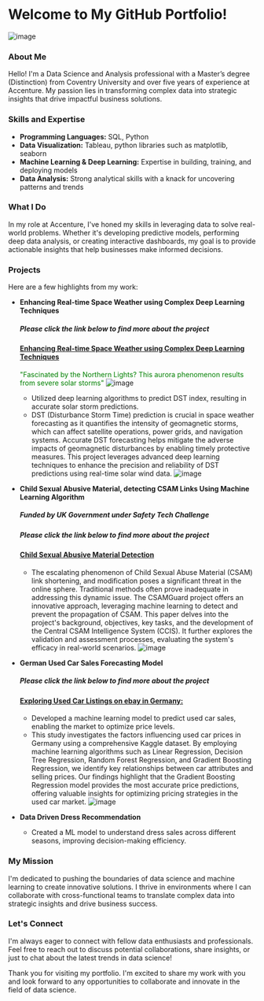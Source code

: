 # Welcome to My GitHub Portfolio!
![image](https://github.com/nawalrabia/nawalportfolio.github.io/assets/120711618/654fbf27-3c61-4b46-b50d-b9029f239291)
### About Me
Hello! I'm a Data Science and Analysis professional with a Master’s degree (Distinction) from Coventry University and over five years of experience at Accenture. My passion lies in transforming complex data into strategic insights that drive impactful business solutions.

### Skills and Expertise
- **Programming Languages:** SQL, Python
- **Data Visualization:** Tableau, python libraries such as matplotlib, seaborn
- **Machine Learning & Deep Learning:** Expertise in building, training, and deploying models
- **Data Analysis:** Strong analytical skills with a knack for uncovering patterns and trends

### What I Do
In my role at Accenture, I've honed my skills in leveraging data to solve real-world problems. Whether it's developing predictive models, performing deep data analysis, or creating interactive dashboards, my goal is to provide actionable insights that help businesses make informed decisions.

### Projects
Here are a few highlights from my work:

- **Enhancing Real-time Space Weather using Complex Deep Learning Techniques**
  ##### Please click the link below to find more about the project
  #### [Enhancing Real-time Space Weather using Complex Deep Learning Techniques](space_weather_forecasting.md)
  <span style="color: green;">"Fascinated by the Northern Lights? This aurora phenomenon results from severe solar storms"</span>
  ![image](https://github.com/nawalrabia/nawalportfolio.github.io/assets/120711618/c9d156c3-17b5-4be8-833e-fd74f1de2412)


  - Utilized deep learning algorithms to predict DST index, resulting in accurate solar storm predictions.
  - DST (Disturbance Storm Time) prediction is crucial in space weather forecasting as it quantifies the intensity of geomagnetic storms, which can affect satellite operations, power grids, and navigation systems. Accurate DST forecasting helps mitigate the adverse impacts of geomagnetic disturbances by enabling timely protective measures. This project leverages advanced deep learning techniques to enhance the precision and reliability of DST predictions using real-time solar wind data.
   ![image](https://github.com/nawalrabia/nawalportfolio.github.io/assets/120711618/641ab551-16f0-404e-9e9e-39f46f51dad5)

- **Child Sexual Abusive Material, detecting CSAM Links Using Machine Learning Algorithm**
  ##### Funded by UK Government under Safety Tech Challenge
  ##### Please click the link below to find more about the project
  #### [Child Sexual Abusive Material Detection](csamlinkdetection.md)
  
  - The escalating phenomenon of Child Sexual Abuse Material (CSAM) link shortening, and modification poses a significant threat in the online sphere. Traditional methods often prove inadequate in addressing this dynamic issue. The CSAMGuard project offers an innovative approach, leveraging machine learning to detect and prevent the propagation of CSAM. This paper delves into the project's background, objectives, key tasks, and the development of the Central CSAM Intelligence System (CCIS). It further explores the validation and assessment processes, evaluating the system's efficacy in real-world scenarios.
  ![image](https://github.com/nawalrabia/nawalportfolio.github.io/assets/120711618/32c06d83-2017-4e86-94cd-df15198ec28e)

  

- **German Used Car Sales Forecasting Model**
  ##### Please click the link below to find more about the project
  #### [Exploring Used Car Listings on ebay in Germany:](usedcarssalesingermany.md)
  - Developed a machine learning model to predict used car sales, enabling the market to optimize price levels.
  - This study investigates the factors influencing used car prices in Germany using a comprehensive Kaggle dataset. By employing machine learning algorithms such as Linear Regression, Decision Tree Regression, Random Forest Regression, and Gradient Boosting Regression, we identify key relationships between car attributes and selling prices. Our findings highlight that the Gradient Boosting Regression model provides the most accurate price predictions, offering valuable insights for optimizing pricing strategies in the used car market.
    ![image](https://github.com/nawalrabia/nawalportfolio.github.io/assets/120711618/39423ea2-bdaf-446e-b0f3-cff65d025dfa)
    
    

- **Data Driven Dress Recommendation**
  - Created a ML model to understand dress sales across different seasons, improving decision-making efficiency.
    
### My Mission
I'm dedicated to pushing the boundaries of data science and machine learning to create innovative solutions. I thrive in environments where I can collaborate with cross-functional teams to translate complex data into strategic insights and drive business success.

### Let's Connect
I'm always eager to connect with fellow data enthusiasts and professionals. Feel free to reach out to discuss potential collaborations, share insights, or just to chat about the latest trends in data science!



Thank you for visiting my portfolio. I'm excited to share my work with you and look forward to any opportunities to collaborate and innovate in the field of data science.


